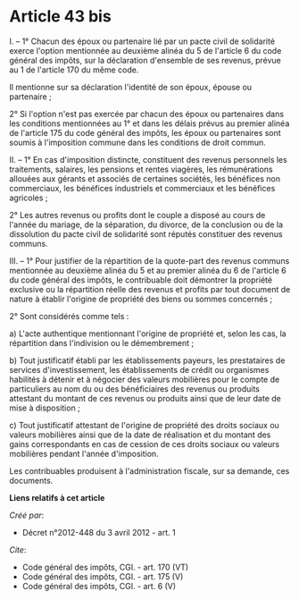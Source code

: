 # Article 43 bis

I. – 1° Chacun des époux ou partenaire lié par un pacte civil de solidarité exerce l'option mentionnée au deuxième alinéa du
5 de l'article 6 du code général des impôts, sur la déclaration d'ensemble de ses revenus, prévue au 1 de l'article 170 du
même code. 

Il mentionne sur sa déclaration l'identité de son époux, épouse ou partenaire ; 

2° Si l'option n'est pas exercée par chacun des époux ou partenaires dans les conditions mentionnées au 1° et dans les délais
prévus au premier alinéa de l'article 175 du code général des impôts, les époux ou partenaires sont soumis à l'imposition
commune dans les conditions de droit commun. 

II. – 1° En cas d'imposition distincte, constituent des revenus personnels les traitements, salaires, les pensions et rentes
viagères, les rémunérations allouées aux gérants et associés de certaines sociétés, les bénéfices non commerciaux, les
bénéfices industriels et commerciaux et les bénéfices agricoles ; 

2° Les autres revenus ou profits dont le couple a disposé au cours de l'année du mariage, de la séparation, du divorce, de la
conclusion ou de la dissolution du pacte civil de solidarité sont réputés constituer des revenus communs. 

III. – 1° Pour justifier de la répartition de la quote-part des revenus communs mentionnée au deuxième alinéa du 5 et au
premier alinéa du 6 de l'article 6 du code général des impôts, le contribuable doit démontrer la propriété exclusive ou la
répartition réelle des revenus et profits par tout document de nature à établir l'origine de propriété des biens ou sommes
concernés ; 

2° Sont considérés comme tels : 

a) L'acte authentique mentionnant l'origine de propriété et, selon les cas, la répartition dans l'indivision ou le
démembrement ; 

b) Tout justificatif établi par les établissements payeurs, les prestataires de services d'investissement, les établissements
de crédit ou organismes habilités à détenir et à négocier des valeurs mobilières pour le compte de particuliers au nom du ou
des bénéficiaires des revenus ou produits attestant du montant de ces revenus ou produits ainsi que de leur date de mise à
disposition ; 

c) Tout justificatif attestant de l'origine de propriété des droits sociaux ou valeurs mobilières ainsi que de la date de
réalisation et du montant des gains correspondants en cas de cession de ces droits sociaux ou valeurs mobilières pendant
l'année d'imposition. 

Les contribuables produisent à l'administration fiscale, sur sa demande, ces documents.

**Liens relatifs à cet article**

_Créé par_:

  - Décret n°2012-448  du 3 avril 2012 - art. 1

_Cite_:

  - Code général des impôts, CGI. - art. 170 (VT)
  - Code général des impôts, CGI. - art. 175 (V)
  - Code général des impôts, CGI. - art. 6 (V)
